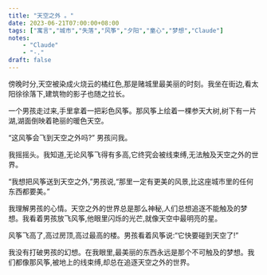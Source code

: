 ```yaml
---
title: "天空之外 。"
date: 2023-06-21T07:00:00+08:00
tags: ["寓言","城市","失落","风筝","夕阳","童心","梦想","Claude"]
notes:
    - "Claude"
    - "-."
draft: false
---
```


傍晚时分,天空被染成火烧云的橘红色,那是赌城里最美丽的时刻。我坐在街边,看太阳徐徐落下,建筑物的影子也随之拉长。

一个男孩走过来,手里拿着一把彩色风筝。那风筝上绘着一棵参天大树,树下有一片湖,湖面倒映着艳丽的暖色天空。 

“这风筝会飞到天空之外吗?” 男孩问我。

我摇摇头。我知道,无论风筝飞得有多高,它终究会被线束缚,无法触及天空之外的世界。

“我想把风筝送到天空之外,”男孩说,“那里一定有更美的风景,比这座城市里的任何东西都要美。”

我理解男孩的心情。天空之外的世界总是那么神秘,人们总想追逐不能触及的梦想。我看着男孩放飞风筝,他眼里闪烁的光芒,就像天空中最明亮的星。

风筝飞高了,高过房顶,高过最高的楼。男孩看着风筝说:“它快要碰到天空了!” 

我没有打破男孩的幻想。在我眼里,最美丽的东西永远是那个不可触及的梦想。我们都像那风筝,被地上的线束缚,却总在追逐天空之外的世界。